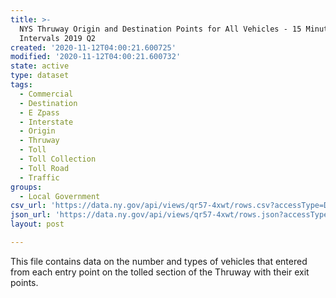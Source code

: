 ```yaml
---
title: >-
  NYS Thruway Origin and Destination Points for All Vehicles - 15 Minute
  Intervals 2019 Q2
created: '2020-11-12T04:00:21.600725'
modified: '2020-11-12T04:00:21.600732'
state: active
type: dataset
tags:
  - Commercial
  - Destination
  - E Zpass
  - Interstate
  - Origin
  - Thruway
  - Toll
  - Toll Collection
  - Toll Road
  - Traffic
groups:
  - Local Government
csv_url: 'https://data.ny.gov/api/views/qr57-4xwt/rows.csv?accessType=DOWNLOAD'
json_url: 'https://data.ny.gov/api/views/qr57-4xwt/rows.json?accessType=DOWNLOAD'
layout: post

---
```

This file contains data on the number and types of vehicles that entered from each entry point on the tolled section of the Thruway with their exit points.
